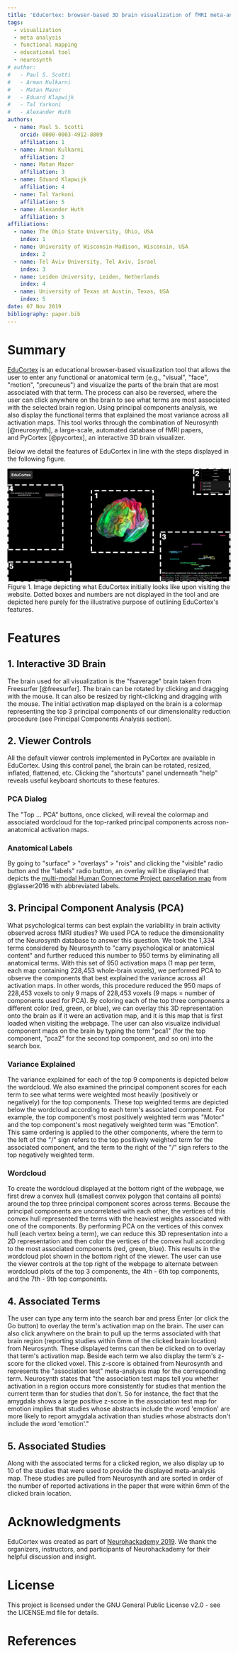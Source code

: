 ```yaml
---
title: 'EduCortex: browser-based 3D brain visualization of fMRI meta-analysis maps'
tags:
  - visualization
  - meta analysis
  - functional mapping
  - educational tool
  - neurosynth
# author:
#   - Paul S. Scotti
#   - Arman Kulkarni
#   - Matan Mazor
#   - Eduard Klapwijk
#   - Tal Yarkoni
#   - Alexander Huth
authors:
  - name: Paul S. Scotti
    orcid: 0000-0003-4912-8809
    affiliation: 1
  - name: Arman Kulkarni
    affiliation: 2
  - name: Matan Mazor
    affiliation: 3
  - name: Eduard Klapwijk
    affiliation: 4
  - name: Tal Yarkoni
    affiliation: 5
  - name: Alexander Huth
    affiliation: 5
affiliations:
  - name: The Ohio State University, Ohio, USA
    index: 1
  - name: University of Wisconsin-Madison, Wisconsin, USA
    index: 2
  - name: Tel Aviv University, Tel Aviv, Israel
    index: 3
  - name: Leiden University, Leiden, Netherlands
    index: 4
  - name: University of Texas at Austin, Texas, USA
    index: 5
date: 07 Nov 2019
bibliography: paper.bib
---
```


# Summary
[EduCortex](http://paulscotti.github.io/educortex) is an educational browser-based visualization tool that allows the user to enter any functional or anatomical term (e.g., "visual", "face", "motion", "precuneus") and visualize the parts of the brain that are most associated with that term. The process can also be reversed, where the user can click anywhere on the brain to see what terms are most associated with the selected brain region. Using principal components analysis, we also display the functional terms that explained the most variance across all activation maps. This tool works through the combination of Neurosynth [@neurosynth], a large-scale, automated database of fMRI papers, and PyCortex [@pycortex], an interactive 3D brain visualizer.

Below we detail the features of EduCortex in line with the steps displayed in the following figure.

![EduCortex Diagram](figure1.png) Figure 1. Image depicting what EduCortex initially looks like upon visiting the website. Dotted boxes and numbers are not displayed in the tool and are depicted here purely for the illustrative purpose of outlining EduCortex's features.

# Features
## 1. Interactive 3D Brain
The brain used for all visualization is the "fsaverage" brain taken from Freesurfer [@freesurfer]. The brain can be rotated by clicking and dragging with the mouse. It can also be resized by right-clicking and dragging with the mouse. The initial activation map displayed on the brain is a colormap representing the top 3 principal components of our dimensionality reduction procedure (see Principal Components Analysis section). 

## 2. Viewer Controls
All the default viewer controls implemented in PyCortex are available in EduCortex. Using this control panel, the brain can be rotated, resized, inflated, flattened, etc. Clicking the "shortcuts" panel underneath "help" reveals useful keyboard shortcuts to these features.

### PCA Dialog
The "Top ... PCA" buttons, once clicked, will reveal the colormap and associated wordcloud for the top-ranked principal components across non-anatomical activation maps.

### Anatomical Labels
By going to "surface" > "overlays" > "rois" and clicking the "visible" radio button and the "labels" radio button, an overlay will be displayed that depicts the [multi-modal Human Connectome Project parcellation map](https://figshare.com/articles/HCP-MMP1_0_projected_on_fsaverage/3498446/2) from @glasser2016 with abbreviated labels.

## 3. Principal Component Analysis (PCA)
What psychological terms can best explain the variability in brain activity observed across fMRI studies? We used PCA to reduce the dimensionality of the Neurosynth database to answer this question. We took the 1,334 terms considered by Neurosynth to "carry psychological or anatomical content" and further reduced this number to 950 terms by eliminating all anatomical terms. With this set of 950 activation maps (1 map per term, each map containing 228,453 whole-brain voxels), we performed PCA to observe the components that best explained the variance across all activation maps. In other words, this procedure reduced the 950 maps of 228,453 voxels to only 9 maps of 228,453 voxels (9 maps = number of components used for PCA). By coloring each of the top three components a different color (red, green, or blue), we can overlay this 3D representation onto the brain as if it were an activation map, and it is this map that is first loaded when visiting the webpage. The user can also visualize individual component maps on the brain by typing the term "pca1" (for the top component, "pca2" for the second top component, and so on) into the search box.

### Variance Explained
The variance explained for each of the top 9 components is depicted below the wordcloud. We also examined the principal component scores for each term to see what terms were weighted most heavily (positively or negatively) for the top components. These top weighted terms are depicted below the wordcloud according to each term's associated component. For example, the top component's most positively weighted term was "Motor" and the top component's most negatively weighted term was "Emotion". This same ordering is applied to the other components, where the term to the left of the "/" sign refers to the top positively weighted term for the associated component, and the term to the right of the "/" sign refers to the top negatively weighted term.

### Wordcloud
To create the wordcloud displayed at the bottom right of the webpage, we first drew a convex hull (smallest convex polygon that contains all points) around the top three principal component scores across terms. Because the principal components are uncorrelated with each other, the vertices of this convex hull represented the terms with the heaviest weights associated with one of the components. By performing PCA on the vertices of this convex hull (each vertex being a term), we can reduce this 3D representation into a 2D representation and then color the vertices of the convex hull according to the most associated components (red, green, blue). This results in the wordcloud plot shown in the bottom right of the viewer. The user can use the viewer controls at the top right of the webpage to alternate between wordcloud plots of the top 3 components, the 4th - 6th top components, and the 7th - 9th top components. 

## 4. Associated Terms
The user can type any term into the search bar and press Enter (or click the Go button) to overlay the term's activation map on the brain. The user can also click anywhere on the brain to pull up the terms associated with that brain region (reporting studies within 6mm of the clicked brain location) from Neurosynth. These displayed terms can then be clicked on to overlay that term's activation map. Beside each term we also display the term's z-score for the clicked voxel. This z-score is obtained from Neurosynth and represents the "association test" meta-analysis map for the corresponding term. Neurosynth states that "the association test maps tell you whether activation in a region occurs more consistently for studies that mention the current term than for studies that don't. So for instance, the fact that the amygdala shows a large positive z-score in the association test map for emotion implies that studies whose abstracts include the word 'emotion' are more likely to report amygdala activation than studies whose abstracts don't include the word 'emotion'."

## 5. Associated Studies
Along with the associated terms for a clicked region, we also display up to 10 of the studies that were used to provide the displayed meta-analysis map. These studies are pulled from Neurosynth and are sorted in order of the number of reported activations in the paper that were within 6mm of the clicked brain location.

# Acknowledgments
EduCortex was created as part of [Neurohackademy 2019](https://neurohackademy.org/). We thank the organizers, instructors, and participants of Neurohackademy for their helpful discussion and insight.

# License
This project is licensed under the GNU General Public License v2.0 - see the LICENSE.md file for details.

# References
